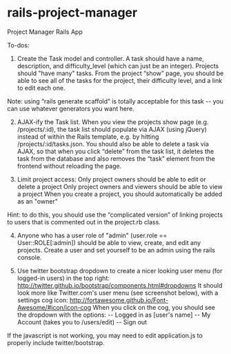 rails-project-manager
=====================

Project Manager Rails App

To-dos:

1. Create the Task model and controller. A task should have a name, description, and
difficulty_level (which can just be an integer). Projects should "have many" tasks. From
the project “show” page, you should be able to see all of the tasks for the project, their
difficulty level, and a link to edit each one.

Note: using “rails generate scaffold” is totally acceptable for this task -- you can use
whatever generators you want here.

2. AJAX-ify the Task list. When you view the projects show page (e.g. /projects/:id), the
task list should populate via AJAX (using jQuery) instead of within the Rails template,
e.g. by hitting /projects/:id/tasks.json. You should also be able to delete a task via AJAX,
so that when you click “delete” from the task list, it deletes the task from the database
and also removes the “task” element from the frontend without reloading the page.

3. Limit project access:
Only project owners should be able to edit or delete a project
Only project owners and viewers should be able to view a project
When you create a project, you should automatically be added as an "owner"

Hint: to do this, you should use the “complicated version” of linking projects to users
that is commented out in the project.rb class.

4. Anyone who has a user role of "admin" (user.role == User::ROLE[:admin]) should be able
to view, create, and edit any projects. Create a user and set yourself to be an admin
using the rails console.

5. Use twitter bootstrap dropdown to create a nicer looking user menu (for logged-in users)
in the top right:
http://twitter.github.io/bootstrap/components.html#dropdowns
It should look more like Twitter.com's user menu (see screenshot below), with a settings
cog icon:
http://fortawesome.github.io/Font-Awesome/#icon/icon-cog
When you click on the cog, you should see the dropdown with the options:
-- Logged in as [user's name]
-- My Account (takes you to /users/edit)
-- Sign out

If the javascript is not working, you may need to edit application.js to properly include
twitter/bootstrap.
